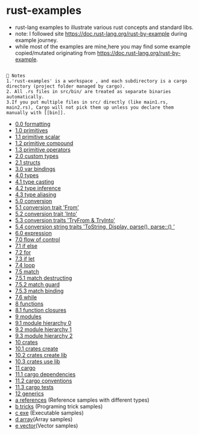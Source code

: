 # rust-examples

- rust-lang examples to illustrate various rust concepts and standard libs.
- note: I followed site https://doc.rust-lang.org/rust-by-example during example journey.
- while most of the examples are mine,here you may find some example copied/mutated originating from https://doc.rust-lang.org/rust-by-example.

```

🧠 Notes
1.'rust-examples' is a workspace , and each subdirectory is a cargo directory (project folder managed by cargo).
2. All .rs files in src/bin/ are treated as separate binaries automatically.
3.If you put multiple files in src/ directly (like main1.rs, main2.rs), Cargo will not pick them up unless you declare them manually with [[bin]].
```

- [0.0 formatting](/fmt)
- [1.0 primitives](/primitives)
- [1.1 primitive scalar](/primitives/scalar)
- [1.2 primitive compound](/primitives/compound)
- [1.3 primitive operators](/primitives/ops)
- [2.0 custom types](/custom_types)
- [2.1 structs](/structs)
- [3.0 var bindings](/var_bindings)
- [4.0 types](/types)
- [4.1 type casting](/types/casting)
- [4.2 type inference](/types/inference)
- [4.3 type aliasing](/types/aliasing)
- [5.0 conversion](/conversion)
- [5.1 conversion trait 'From'](/conversion/from)
- [5.2 conversion trait 'Into'](/conversion/into)
- [5.3 conversion traits 'TryFrom & TryInto'](/conversion/try_trait)
- [5.4 conversion string traits 'ToString, Display, parse(), parse::<Type>() '](/conversion/try_trait)
- [6.0 expression](/expression)
- [7.0 flow of control](/flow)
- [7.1 if else](/flow/if_else)
- [7.2 for ](/flow/for_loop)
- [7.3 if let ](/flow/if_let)
- [7.4 loop ](/flow/loop_loop)
- [7.5 match ](/flow/match)
- [7.5.1 match destructing ](/flow/match/destructing)
- [7.5.2 match guard ](/flow/match/guard)
- [7.5.3 match binding ](/flow/match/binding)
- [7.6 while ](/flow/while_loop)
- [8 functions](/functions)
- [8.1 function closures](/functions/closure)
- [9 modules](/modules)
- [9.1 module hierarchy 0](/modules/file_hierarchy_0)
- [9.2 module hierarchy 1](/modules/file_hierarchy_1)
- [9.3 module hierarchy 2](/modules/file_hierarchy_2)
- [10 crates](/crates)
- [10.1 crates create](/crates/create_crate)
- [10.2 crates create lib](/crates/create_lib)
- [10.3 crates use lib](/crates/use_lib)
- [11 cargo](/cargos)
- [11.1 cargo dependencies](/cargos/dependencies)
- [11.2 cargo conventions](/cargos/conventions)
- [11.3 cargo tests](/cargos/tests_project)
- [12 generics](/generics)
- [a references](/references) (Reference samples with different types)
- [b tricks](/tricks) (Programing trick samples)
- [c exe](/exe) (Executable samples)
- [d array](/array)(Array samples)
- [e vector](/vector)(Vector samples)

